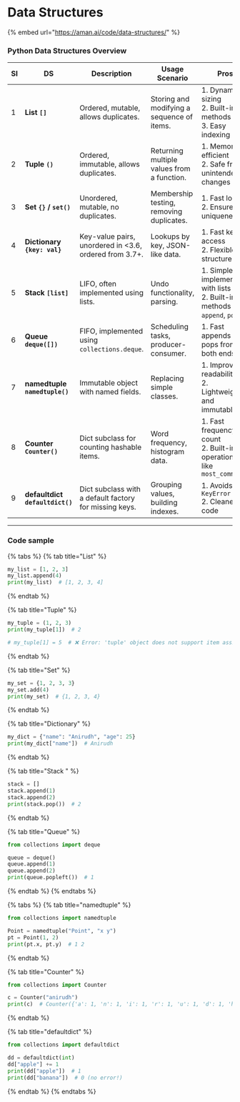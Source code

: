 # Data Structures

{% embed url="https://aman.ai/code/data-structures/" %}

### Python Data Structures Overview

<table><thead><tr><th width="50.554595947265625">SI</th><th width="116.44708251953125">DS</th><th width="114.44708251953125">Description</th><th>Usage Scenario</th><th>Pros</th><th width="116.93447875976562">Cons</th></tr></thead><tbody><tr><td>1</td><td><strong>List <code>[]</code></strong></td><td>Ordered, mutable, allows duplicates.</td><td>Storing and modifying a sequence of items.</td><td>1. Dynamic sizing<br>2. Built-in methods<br>3. Easy indexing</td><td>1. Slower for search operations</td></tr><tr><td>2</td><td><strong>Tuple <code>()</code></strong></td><td>Ordered, immutable, allows duplicates.</td><td>Returning multiple values from a function.</td><td>1. Memory-efficient<br>2. Safe from unintended changes</td><td>1. Cannot modify contents</td></tr><tr><td>3</td><td><strong>Set <code>{}</code> / <code>set()</code></strong></td><td>Unordered, mutable, no duplicates.</td><td>Membership testing, removing duplicates.</td><td>1. Fast lookup<br>2. Ensures uniqueness</td><td>1. No indexing</td></tr><tr><td>4</td><td><strong>Dictionary <code>{key: val}</code></strong></td><td>Key-value pairs, unordered in &#x3C;3.6, ordered from 3.7+.</td><td>Lookups by key, JSON-like data.</td><td>1. Fast key access<br>2. Flexible structure</td><td>1. Keys must be hashable</td></tr><tr><td>5</td><td><strong>Stack <code>[list]</code></strong></td><td>LIFO, often implemented using lists.</td><td>Undo functionality, parsing.</td><td>1. Simple to implement with lists<br>2. Built-in methods like <code>append</code>, <code>pop</code></td><td>1. Manual enforcement of LIFO</td></tr><tr><td>6</td><td><strong>Queue <code>deque([])</code></strong></td><td>FIFO, implemented using <code>collections.deque</code>.</td><td>Scheduling tasks, producer-consumer.</td><td>1. Fast appends and pops from both ends</td><td>1. Not built-in as list</td></tr><tr><td>7</td><td><strong>namedtuple <code>namedtuple()</code></strong></td><td>Immutable object with named fields.</td><td>Replacing simple classes.</td><td>1. Improves readability<br>2. Lightweight and immutable</td><td>1. Cannot modify fields</td></tr><tr><td>8</td><td><strong>Counter <code>Counter()</code></strong></td><td>Dict subclass for counting hashable items.</td><td>Word frequency, histogram data.</td><td>1. Fast frequency count<br>2. Built-in operations like <code>most_common()</code></td><td>1. Not suitable for unhashables</td></tr><tr><td>9</td><td><strong>defaultdict <code>defaultdict()</code></strong></td><td>Dict subclass with a default factory for missing keys.</td><td>Grouping values, building indexes.</td><td>1. Avoids <code>KeyError</code><br>2. Cleaner code</td><td>1. Slight overhead due to factory</td></tr></tbody></table>

***

### Code sample

{% tabs %}
{% tab title="List" %}
```python
my_list = [1, 2, 3]
my_list.append(4)
print(my_list)  # [1, 2, 3, 4]

```
{% endtab %}

{% tab title="Tuple" %}
```python
my_tuple = (1, 2, 3)
print(my_tuple[1])  # 2

# my_tuple[1] = 5  # ❌ Error: 'tuple' object does not support item assignment

```
{% endtab %}

{% tab title="Set" %}
```python
my_set = {1, 2, 3, 3}
my_set.add(4)
print(my_set)  # {1, 2, 3, 4}

```
{% endtab %}

{% tab title="Dictionary" %}
```python
my_dict = {"name": "Anirudh", "age": 25}
print(my_dict["name"])  # Anirudh

```
{% endtab %}

{% tab title="Stack " %}
```python
stack = []
stack.append(1)
stack.append(2)
print(stack.pop())  # 2

```
{% endtab %}

{% tab title="Queue" %}
```python
from collections import deque

queue = deque()
queue.append(1)
queue.append(2)
print(queue.popleft())  # 1

```
{% endtab %}
{% endtabs %}

{% tabs %}
{% tab title="namedtuple" %}
```python
from collections import namedtuple

Point = namedtuple("Point", "x y")
pt = Point(1, 2)
print(pt.x, pt.y)  # 1 2

```
{% endtab %}

{% tab title="Counter" %}
```python
from collections import Counter

c = Counter("anirudh")
print(c)  # Counter({'a': 1, 'n': 1, 'i': 1, 'r': 1, 'u': 1, 'd': 1, 'h': 1})

```
{% endtab %}

{% tab title="defaultdict" %}
```python
from collections import defaultdict

dd = defaultdict(int)
dd["apple"] += 1
print(dd["apple"])  # 1
print(dd["banana"])  # 0 (no error!)

```
{% endtab %}
{% endtabs %}
